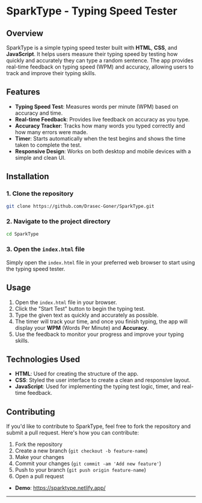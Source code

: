 # SparkType - Typing Speed Tester

## Overview

SparkType is a simple typing speed tester built with **HTML**, **CSS**, and **JavaScript**. It helps users measure their typing speed by testing how quickly and accurately they can type a random sentence. The app provides real-time feedback on typing speed (WPM) and accuracy, allowing users to track and improve their typing skills.

## Features

- **Typing Speed Test**: Measures words per minute (WPM) based on accuracy and time.
- **Real-time Feedback**: Provides live feedback on accuracy as you type.
- **Accuracy Tracker**: Tracks how many words you typed correctly and how many errors were made.
- **Timer**: Starts automatically when the test begins and shows the time taken to complete the test.
- **Responsive Design**: Works on both desktop and mobile devices with a simple and clean UI.

## Installation

### 1. Clone the repository

```bash
git clone https://github.com/Drasec-Goner/SparkType.git
```

### 2. Navigate to the project directory

```bash
cd SparkType
```

### 3. Open the `index.html` file

Simply open the `index.html` file in your preferred web browser to start using the typing speed tester.

## Usage

1. Open the `index.html` file in your browser.
2. Click the "Start Test" button to begin the typing test.
3. Type the given text as quickly and accurately as possible.
4. The timer will track your time, and once you finish typing, the app will display your **WPM** (Words Per Minute) and **Accuracy**.
5. Use the feedback to monitor your progress and improve your typing skills.

## Technologies Used

- **HTML**: Used for creating the structure of the app.
- **CSS**: Styled the user interface to create a clean and responsive layout.
- **JavaScript**: Used for implementing the typing test logic, timer, and real-time feedback.

## Contributing

If you'd like to contribute to SparkType, feel free to fork the repository and submit a pull request. Here's how you can contribute:

1. Fork the repository
2. Create a new branch (`git checkout -b feature-name`)
3. Make your changes
4. Commit your changes (`git commit -am 'Add new feature'`)
5. Push to your branch (`git push origin feature-name`)
6. Open a pull request


- **Demo**: https://sparktype.netlify.app/

---
